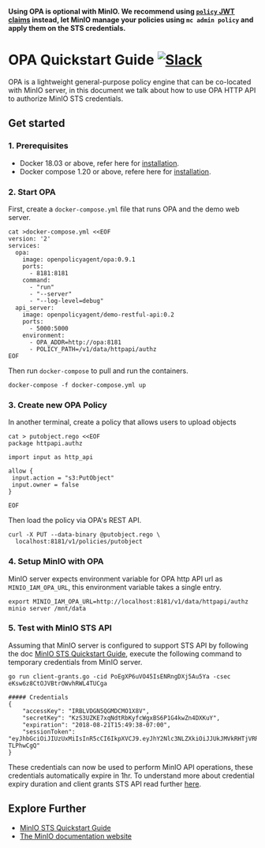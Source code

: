 **Using OPA is optional with MinIO. We recommend using [`policy` JWT claims](https://github.com/minio/minio/blob/master/docs/sts/wso2.md#4-jwt-claims) instead, let MinIO manage your policies using `mc admin policy` and apply them on the STS credentials.**

# OPA Quickstart Guide [![Slack](https://slack.min.io/slack?type=svg)](https://slack.min.io)
OPA is a lightweight general-purpose policy engine that can be co-located with MinIO server, in this document we talk about how to use OPA HTTP API to authorize MinIO STS credentials.

## Get started
### 1. Prerequisites
- Docker 18.03 or above, refer here for [installation](https://docs.docker.com/install/).
- Docker compose 1.20 or above, refere here for [installation](https://docs.docker.com/compose/install/#prerequisites).

### 2. Start OPA
First, create a `docker-compose.yml` file that runs OPA and the demo web server.
```
cat >docker-compose.yml <<EOF
version: '2'
services:
  opa:
    image: openpolicyagent/opa:0.9.1
    ports:
      - 8181:8181
    command:
      - "run"
      - "--server"
      - "--log-level=debug"
  api_server:
    image: openpolicyagent/demo-restful-api:0.2
    ports:
      - 5000:5000
    environment:
      - OPA_ADDR=http://opa:8181
      - POLICY_PATH=/v1/data/httpapi/authz
EOF
```

Then run `docker-compose` to pull and run the containers.
```
docker-compose -f docker-compose.yml up
```

### 3. Create new OPA Policy
In another terminal, create a policy that allows users to upload objects
```
cat > putobject.rego <<EOF
package httpapi.authz

import input as http_api

allow {
 input.action = "s3:PutObject"
 input.owner = false
}

EOF
```

Then load the policy via OPA's REST API.
```
curl -X PUT --data-binary @putobject.rego \
  localhost:8181/v1/policies/putobject
```

### 4. Setup MinIO with OPA
MinIO server expects environment variable for OPA http API url as `MINIO_IAM_OPA_URL`, this environment variable takes a single entry.
```
export MINIO_IAM_OPA_URL=http://localhost:8181/v1/data/httpapi/authz
minio server /mnt/data
```

### 5. Test with MinIO STS API
Assuming that MinIO server is configured to support STS API by following the doc [MinIO STS Quickstart Guide](https://docs.min.io/docs/minio-sts-quickstart-guide), execute the following command to temporary credentials from MinIO server.
```
go run client-grants.go -cid PoEgXP6uVO45IsENRngDXj5Au5Ya -csec eKsw6z8CtOJVBtrOWvhRWL4TUCga

##### Credentials
{
	"accessKey": "IRBLVDGN5QGMDCMO1X8V",
	"secretKey": "KzS3UZKE7xqNdtRbKyfcWgxBS6P1G4kwZn4DXKuY",
	"expiration": "2018-08-21T15:49:38-07:00",
	"sessionToken": "eyJhbGciOiJIUzUxMiIsInR5cCI6IkpXVCJ9.eyJhY2Nlc3NLZXkiOiJJUkJMVkRHTjVRR01EQ01PMVg4ViIsImF1ZCI6IlBvRWdYUDZ1Vk80NUlzRU5SbmdEWGo1QXU1WWEiLCJhenAiOiJQb0VnWFA2dVZPNDVJc0VOUm5nRFhqNUF1NVlhIiwiZXhwIjoxNTM0ODkxNzc4LCJpYXQiOjE1MzQ4ODgxNzgsImlzcyI6Imh0dHBzOi8vbG9jYWxob3N0Ojk0NDMvb2F1dGgyL3Rva2VuIiwianRpIjoiMTg0NDMyOWMtZDY1YS00OGEzLTgyMjgtOWRmNzNmZTgzZDU2In0.4rKsZ8VkZnIS_ALzfTJ9UbEKPFlQVvIyuHw6AWTJcDFDVgQA2ooQHmH9wUDnhXBi1M7o8yWJ47DXP-TLPhwCgQ"
}
```

These credentials can now be used to perform MinIO API operations, these credentials automatically expire in 1hr. To understand more about credential expiry duration and client grants STS API read further [here](https://github.com/minio/minio/blob/master/docs/sts/client-grants.md).

## Explore Further
- [MinIO STS Quickstart Guide](https://docs.min.io/docs/minio-sts-quickstart-guide)
- [The MinIO documentation website](https://docs.min.io)
